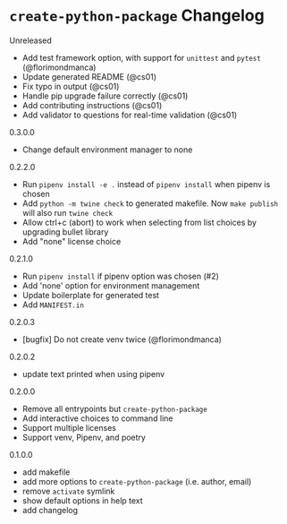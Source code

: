 # `create-python-package` Changelog

Unreleased
* Add test framework option, with support for `unittest` and `pytest` (@florimondmanca)
* Update generated README (@cs01)
* Fix typo in output  (@cs01)
* Handle pip upgrade failure correctly  (@cs01)
* Add contributing instructions (@cs01)
* Add validator to questions for real-time validation (@cs01)

0.3.0.0
* Change default environment manager to none

0.2.2.0
* Run `pipenv install -e .` instead of `pipenv install` when pipenv is chosen
* Add `python -m twine check` to generated makefile. Now `make publish` will also run `twine check`
* Allow ctrl+c (abort) to work when selecting from list choices by upgrading bullet library
* Add "none" license choice

0.2.1.0
* Run `pipenv install` if pipenv option was chosen (#2)
* Add 'none' option for environment management
* Update boilerplate for generated test
* Add `MANIFEST.in`

0.2.0.3
* [bugfix] Do not create venv twice (@florimondmanca)

0.2.0.2
* update text printed when using pipenv

0.2.0.0
* Remove all entrypoints but `create-python-package`
* Add interactive choices to command line
* Support multiple licenses
* Support venv, Pipenv, and poetry

0.1.0.0
* add makefile
* add more options to `create-python-package` (i.e. author, email)
* remove `activate` symlink
* show default options in help text
* add changelog
